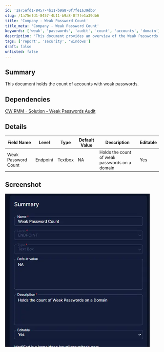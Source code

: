 ```yaml
---
id: '1a75efd1-8457-4b11-b9a8-0f7fe1a39db6'
slug: /1a75efd1-8457-4b11-b9a8-0f7fe1a39db6
title: 'Company - Weak Password Count'
title_meta: 'Company - Weak Password Count'
keywords: ['weak', 'passwords', 'audit', 'count', 'accounts', 'domain']
description: 'This document provides an overview of the Weak Passwords Audit solution within ConnectWise RMM, detailing the count of accounts with weak passwords on a domain. It includes dependencies, details about the fields used in the audit, and a screenshot for reference.'
tags: ['report', 'security', 'windows']
draft: false
unlisted: false
---
```


## Summary

This document holds the count of accounts with weak passwords.

## Dependencies

[CW RMM - Solution - Weak Passwords Audit](/docs/67f4ab8a-5eb0-49f6-ae41-4b3a308b1f11)

## Details

| Field Name           | Level    | Type    | Default Value | Description                                   | Editable |
|----------------------|----------|---------|---------------|-----------------------------------------------|----------|
| Weak Password Count   | Endpoint | Textbox | NA            | Holds the count of weak passwords on a domain | Yes      |

## Screenshot

![Screenshot](../../../static/img/docs/1a75efd1-8457-4b11-b9a8-0f7fe1a39db6/image_1.webp)
